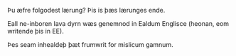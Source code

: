Þu æfre folgodest lærung? Þis is þæs lærunges ende.

Eall ne-inboren Iava dyrn wæs genemnod in Ealdum Englisce (heonan, eom writende þis in EE).

Þes seam inhealdeþ þæt frumwrit for mislicum gamnum.
